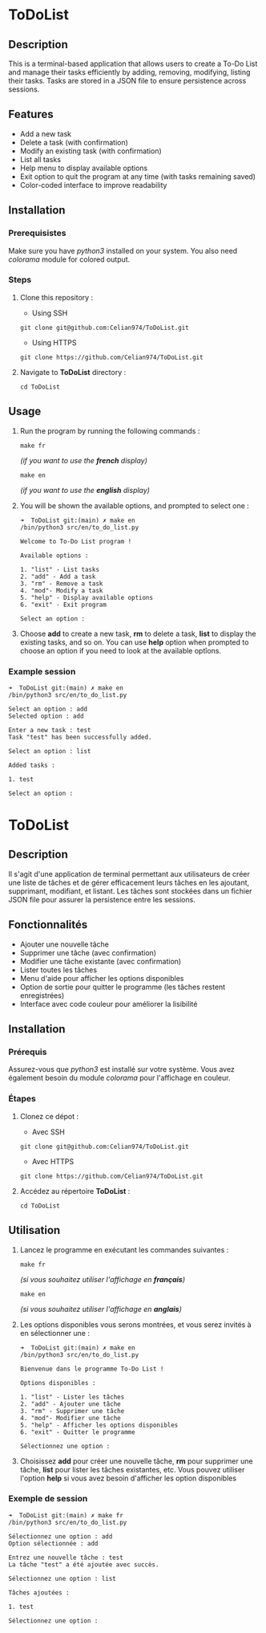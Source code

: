# ToDoList

## Description

This is a terminal-based application that allows users to create a To-Do List and manage their tasks efficiently by adding, removing, modifying, listing their tasks. Tasks are stored in a JSON file to ensure persistence across sessions.

## Features

- Add a new task
- Delete a task (with confirmation)
- Modify an existing task (with confirmation)
- List all tasks
- Help menu to display available options
- Exit option to quit the program at any time (with tasks remaining saved)
- Color-coded interface to improve readability

## Installation

### Prerequisistes

Make sure you have *python3* installed on your system. You also need *colorama* module for colored output.

### Steps

1. Clone this repository :
    - Using SSH

    ```
    git clone git@github.com:Celian974/ToDoList.git
    ```

    - Using HTTPS

    ```
    git clone https://github.com/Celian974/ToDoList.git
    ```
2. Navigate to **ToDoList** directory :

    ```
    cd ToDoList
## Usage

1. Run the program by running the following commands :

    ```
    make fr
    ```
    *(if you want to use the **french** display)*

    ```
    make en
    ```
    *(if you want to use the **english** display)*

2. You will be shown the available options, and prompted to select one :

    ```
    ➜  ToDoList git:(main) ✗ make en
    /bin/python3 src/en/to_do_list.py

    Welcome to To-Do List program !

    Available options :

    1. "list" - List tasks
    2. "add" - Add a task
    3. "rm" - Remove a task
    4. "mod"- Modify a task
    5. "help" - Display available options
    6. "exit" - Exit program

    Select an option :
    ```
3. Choose **add** to create a new task, **rm** to delete a task, **list** to display the existing tasks, and so on. You can use **help** option when prompted to choose an option if you need to look at the available optîons.

### Example session

```
➜  ToDoList git:(main) ✗ make en
/bin/python3 src/en/to_do_list.py

Select an option : add
Selected option : add

Enter a new task : test
Task "test" has been successfully added.

Select an option : list

Added tasks :

1. test

Select an option :

```

# ToDoList

## Description

Il s'agit d'une application de terminal permettant aux utilisateurs de créer une liste de tâches et de gérer efficacement leurs tâches en les ajoutant, supprimant, modifiant, et listant. Les tâches sont stockées dans un fichier JSON file pour assurer la persistence entre les sessions.

## Fonctionnalités

- Ajouter une nouvelle tâche
- Supprimer une tâche (avec confirmation)
- Modifier une tâche existante (avec confirmation)
- Lister toutes les tâches
- Menu d'aide pour afficher les options disponibles
- Option de sortie pour quitter le programme (les tâches restent enregistrées)
- Interface avec code couleur pour améliorer la lisibilité

## Installation

### Prérequis

Assurez-vous que *python3* est installé sur votre système. Vous avez également besoin du module *colorama* pour l'affichage en couleur.

### Étapes

1. Clonez ce dépot :
    - Avec SSH

    ```
    git clone git@github.com:Celian974/ToDoList.git
    ```

    - Avec HTTPS

    ```
    git clone https://github.com/Celian974/ToDoList.git
    ```
2. Accédez au répertoire **ToDoList** :

    ```
    cd ToDoList
## Utilisation

1. Lancez le programme en exécutant les commandes suivantes :

    ```
    make fr
    ```
    *(si vous souhaitez utiliser l'affichage en **français**)*

    ```
    make en
    ```
    *(si vous souhaitez utiliser l'affichage en **anglais**)*

2. Les options disponibles vous serons montrées, et vous serez invités à en sélectionner une :

    ```
    ➜  ToDoList git:(main) ✗ make en
    /bin/python3 src/en/to_do_list.py

    Bienvenue dans le programme To-Do List !

    Options disponibles :

    1. "list" - Lister les tâches
    2. "add" - Ajouter une tâche
    3. "rm" - Supprimer une tâche
    4. "mod"- Modifier une tâche
    5. "help" - Afficher les options disponibles
    6. "exit" - Quitter le programme

    Sélectionnez une option :
    ```
3. Choisissez **add** pour créer une nouvelle tâche, **rm** pour supprimer une tâche, **list** pour lister les tâches existantes, etc. Vous pouvez utiliser l'option **help** si vous avez besoin d'afficher les option disponibles

### Exemple de session

```
➜  ToDoList git:(main) ✗ make fr
/bin/python3 src/en/to_do_list.py

Sélectionnez une option : add
Option sélectionnée : add

Entrez une nouvelle tâche : test
La tâche "test" a été ajoutée avec succès.

Sélectionnez une option : list

Tâches ajoutées :

1. test

Sélectionnez une option :

```